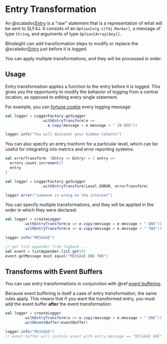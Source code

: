 # Entry Transformation

An @scaladoc[Entry](com.tersesystems.blindsight.Entry) is a "raw" statement that is a representation of what will be sent to SLF4J.  It consists of an `Option[org.slf4j.Marker]`, a message of type `String`, and arguments of type `Option[Array[Any]]`.

Blindsight can add transformation steps to modify or replace the @scaladoc[Entry](com.tersesystems.blindsight.Entry) just before it is logged.  

You can apply multiple transformations, and they will be processed in order.

## Usage

Entry transformation applies a function to the entry before it is logged.  This gives you the opportunity to modify the behavior of logging from a central location, as opposed to editing every single statement. 

For example, you can [fortune cookie](https://en.wikipedia.org/wiki/Fortune_cookie#In_popular_culture) every logging message:

```scala
val logger = LoggerFactory.getLogger
                .withEntryTransform(e =>
                   e.copy(message = e.message + " IN BED"))

logger.info("You will discover your hidden talents")
```

You can also specify an entry tranform for a particular level, which can be useful for integrating into metrics and error reporting systems:

```scala
val errorTransform: (Entry => Entry) = { entry =>
  errors.count.increment()
  entry
}

val logger = LoggerFactory.getLogger
                .withEntryTransform(Level.ERROR, errorTransform)

logger.error("someone is wrong on the internet")
```

You can specify multiple transformations, and they will be applied in the order in which they were declared:

```scala
val logger = createLogger
        .withEntryTransform(e => e.copy(message = e.message + " ONE"))
        .withEntryTransform(e => e.copy(message = e.message + " TWO"))

logger.info("MESSAGE")

// get list appender from logback...
val event = listAppender.list.get(0)
event.getMessage must equal("MESSAGE ONE TWO")
```

## Transforms with Event Buffers

You can use entry transformations in conjunction with @ref:[event buffering](buffer.md). 
 
Because event buffering is itself a case of entry transformation, the same rules apply.  This means that if you want the transformed entry, you must add the event buffer **after** the event transformation:

```scala
val logger = createLogger
        .withEntryTransform(e => e.copy(message = e.message + " ONE"))
        .withEventBuffer(eventBuffer)

logger.info("MESSAGE")
// event buffer will contain event with entry.message == "MESSAGE ONE"
```

